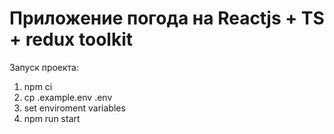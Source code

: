 # Приложение погода на Reactjs + TS + redux toolkit

Запуск проекта:
 1. npm ci
 2. cp .example.env .env
 3. set enviroment variables
 4. npm run start
